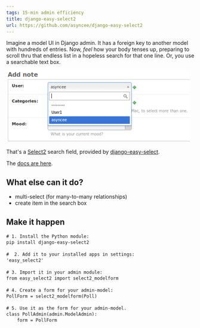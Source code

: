 ```yaml
---
tags: 15-min admin efficiency
title: django-easy-select2
url: https://github.com/asyncee/django-easy-select2
---
```


Imagine a model UI in Django admin. It has a foreign key to another model with hundreds of entries. Now, *feel* how your body tenses up, preparing to scroll thru that endless list in a hopeless search for that one line. Or, you use a searchable text box.

![Image of selectbox in Django admin with proposals for completion](img/django-easy-select2.png)

That's a [Select2](https://select2.github.io/) search field, provided by [django-easy-select](https://github.com/asyncee/django-easy-select2).

The [docs are here](http://django-easy-select2.readthedocs.org/en/latest/).

## What else can it do?

* multi-select (for many-to-many relationships)
* create item in the search box

## Make it happen

    # 1. Install the Python module:
    pip install django-easy-select2

    #  2. Add it to your installed apps in settings:
    'easy_select2'

    # 3. Import it in your admin module:
    from easy_select2 import select2_modelform

    # 4. Create a form for your admin-model:
    PollForm = select2_modelform(Poll)

    # 5. Use it as the form for your admin-model.
    class PollAdmin(admin.ModelAdmin):
        form = PollForm

